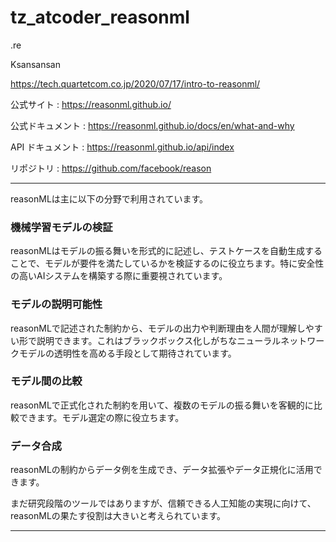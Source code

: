 # tz_atcoder_reasonml

.re

Ksansansan

https://tech.quartetcom.co.jp/2020/07/17/intro-to-reasonml/

公式サイト : https://reasonml.github.io/

公式ドキュメント : https://reasonml.github.io/docs/en/what-and-why

API ドキュメント : https://reasonml.github.io/api/index

リポジトリ : https://github.com/facebook/reason

---

reasonMLは主に以下の分野で利用されています。

### 機械学習モデルの検証
reasonMLはモデルの振る舞いを形式的に記述し、テストケースを自動生成することで、モデルが要件を満たしているかを検証するのに役立ちます。特に安全性の高いAIシステムを構築する際に重要視されています。
### モデルの説明可能性
reasonMLで記述された制約から、モデルの出力や判断理由を人間が理解しやすい形で説明できます。これはブラックボックス化しがちなニューラルネットワークモデルの透明性を高める手段として期待されています。
### モデル間の比較
reasonMLで正式化された制約を用いて、複数のモデルの振る舞いを客観的に比較できます。モデル選定の際に役立ちます。
### データ合成
reasonMLの制約からデータ例を生成でき、データ拡張やデータ正規化に活用できます。

まだ研究段階のツールではありますが、信頼できる人工知能の実現に向けて、reasonMLの果たす役割は大きいと考えられています。

---
